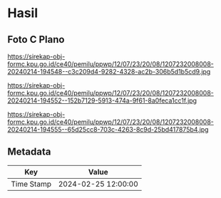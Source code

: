 # Hasil

## Foto C Plano

https://sirekap-obj-formc.kpu.go.id/ce40/pemilu/ppwp/12/07/23/20/08/1207232008008-20240214-194548--c3c209d4-9282-4328-ac2b-306b5d1b5cd9.jpg

https://sirekap-obj-formc.kpu.go.id/ce40/pemilu/ppwp/12/07/23/20/08/1207232008008-20240214-194552--152b7129-5913-474a-9f61-8a0feca1cc1f.jpg

https://sirekap-obj-formc.kpu.go.id/ce40/pemilu/ppwp/12/07/23/20/08/1207232008008-20240214-194555--65d25cc8-703c-4263-8c9d-25bd417875b4.jpg


## Metadata

| Key        | Value               |
| ---------- | ------------------- |
| Time Stamp | 2024-02-25 12:00:00 |



